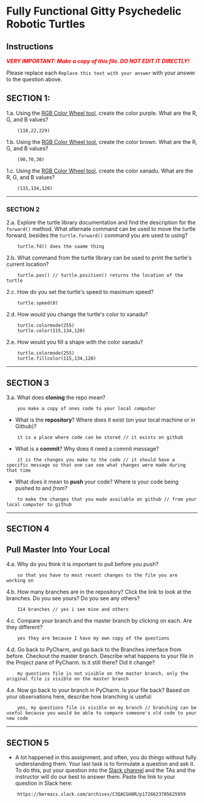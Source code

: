 # Fully Functional Gitty Psychedelic Robotic Turtles

## Instructions

**_<span style="color:red">
    VERY IMPORTANT: Make a copy of this file. DO NOT EDIT IT DIRECTLY!
</span>_**

Please replace each `Replace this text with your answer` 
with your answer to the question above.

## SECTION 1: 

1.a. Using the [RGB Color Wheel tool](https://colorspire.com/rgb-color-wheel/), create the color purple. 
     What are the R, G, and B values?

```
    (118,22,229)
```

1.b. Using the [RGB Color Wheel tool](https://colorspire.com/rgb-color-wheel/), create the color brown. 
     What are the R, G, and B values? 

```
    (90,70,30)
```

1.c. Using the [RGB Color Wheel tool](https://colorspire.com/rgb-color-wheel/), create the color xanadu. 
     What are the R, G, and B values?

```
    (115,134,120)
```

---

### SECTION 2

2.a. Explore the turtle library documentation and find the description for the 
     `forward()` method. What alternate command can be used to move the turtle forward, 
     besides the `turtle.forward()` command you are used to using?

```
    turtle.fd() does the saame thing
```

2.b. What command from the turtle library can be used to print the turtle's current 
   location?
   
```
    turtle.pos() // turtle.position() returns the location of the turtle
```

2.c. How do you set the turtle's speed to maximum speed?
   
```
    turtle.speed(0)
```

2.d. How would you change the turtle's color to xanadu? 

```
    turtle.colormode(255)
    turtle.color(115,134,120)
```

2.e. How would you fill a shape with the color xanadu?

```
    turtle.colormode(255)
    turtle.fillcolor(115,134,120)
```

---

## SECTION 3

3.a. What does **cloning** the repo mean?

```
    you make a copy of ones code to your local computer
```


- What is the **repository**? Where does it exist (on your local machine or in Github)?
```
    it is a place where code can be stored // it exists on github
```


- What is a **commit**? Why does it need a commit message?

```
    it is the changes you make to the code // it should have a specific message so that one can see what changes were made during that time
```


- What does it mean to **push** your code? Where is your code being pushed _to_ and _from_?

```
    to make the changes that you made available on github // from your local computer to github
```

---

## SECTION 4

## Pull Master Into Your Local

4.a. Why do you think it is important to pull before you push?

```
    so that you have to most recent changes to the file you are working on
```

4.b. How many branches are in the repository?
     Click the link to look at the branches. Do you see yours? Do you see any others? 

```
    114 branches // yes i see mine and others
```


4.c. Compare your branch and the master branch by clicking on each. Are they different?

```
    yes they are because I have my own copy of the questions
```


4.d. Go back to PyCharm, and go back to the Branches interface from before. Checkout the 
     master branch.
     Describe what happens to your file in the Project pane of PyCharm. Is it still 
     there? Did it change?

```
    my questions file is not visible on the master branch, only the original file is visible on the master branch
```


4.e. Now go back to your branch in PyCharm. Is your file back? Based on your observations
     here, describe how branching is useful:

```
    yes, my questions file is visible on my branch // branching can be useful because you would be able to compare someone's old code to your new code
```

---

## SECTION 5
- A lot happened in this assignment, and often, you do things without fully 
  understanding them. Your last task is to formulate a question and ask it. 
  To do this, put your question into the [Slack channel](https://bereacs.slack.com/archives/C3QACGH8R) and the TAs and the instructor 
  will do our best to answer them. Paste the link to your question in Slack here:

```
    https://bereacs.slack.com/archives/C3QACGH8R/p1726623785625959
    
```



